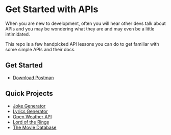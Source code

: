 # Get Started with APIs

When you are new to development, often you will hear other devs talk about APIs and you may be wondering what they are and may even be a little intimidated.

This repo is a few handpicked API lessons you can do to get familiar with some simple APIs and their docs.

## Get Started
- [Download Postman](https://www.postman.com/)


## Quick Projects
- [Joke Generator](./joke-generator.md)
- [Lyrics Generator](./lyrics.md)
- [Open Weather API](./weather.md)
- [Lord of the Rings](./lotr.md)
- [The Movie Database](./moviedb-api.md)
